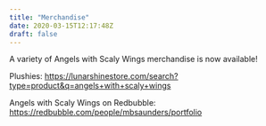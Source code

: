 ```yaml
---
title: "Merchandise"
date: 2020-03-15T12:17:48Z
draft: false
---
```


A variety of Angels with Scaly Wings merchandise is now available!

Plushies:
https://lunarshinestore.com/search?type=product&q=angels+with+scaly+wings

Angels with Scaly Wings on Redbubble:
https://redbubble.com/people/mbsaunders/portfolio
